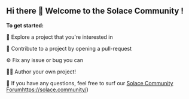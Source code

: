 ## Hi there 👋 Welcome to the Solace Community ! 

**To get started:**

🍿 Explore a project that you're interested in

🥳 Contribute to a project by opening a pull-request

⚙️ Fix any issue or bug you can

👩‍💻 Author your own project!

🧙 If you have any questions, feel free to surf our [Solace Community Forum](https://solace.community/)https://solace.community/)
